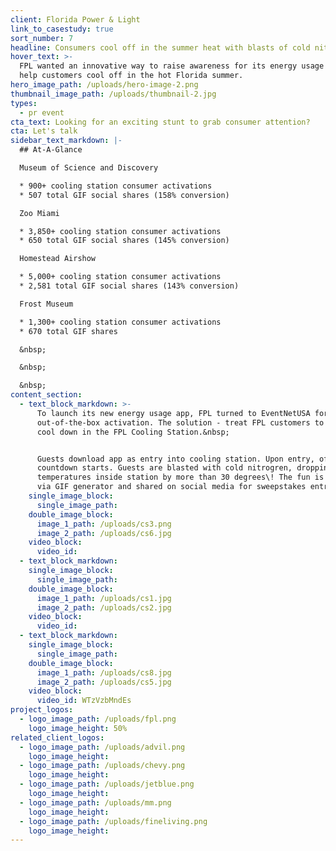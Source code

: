 ```yaml
---
client: Florida Power & Light
link_to_casestudy: true
sort_number: 7
headline: Consumers cool off in the summer heat with blasts of cold nitrogen
hover_text: >-
  FPL wanted an innovative way to raise awareness for its energy usage app and
  help customers cool off in the hot Florida summer.
hero_image_path: /uploads/hero-image-2.png
thumbnail_image_path: /uploads/thumbnail-2.jpg
types:
  - pr event
cta_text: Looking for an exciting stunt to grab consumer attention?
cta: Let's talk
sidebar_text_markdown: |-
  ## At-A-Glance

  Museum of Science and Discovery

  * 900+ cooling station consumer activations
  * 507 total GIF social shares (158% conversion)

  Zoo Miami

  * 3,850+ cooling station consumer activations
  * 650 total GIF social shares (145% conversion)

  Homestead Airshow

  * 5,000+ cooling station consumer activations
  * 2,581 total GIF social shares (143% conversion)

  Frost Museum

  * 1,300+ cooling station consumer activations
  * 670 total GIF shares

  &nbsp;

  &nbsp;

  &nbsp;
content_section:
  - text_block_markdown: >-
      To launch its new energy usage app, FPL turned to EventNetUSA for a fun
      out-of-the-box activation. The solution - treat FPL customers to a summer
      cool down in the FPL Cooling Station.&nbsp;


      Guests download app as entry into cooling station. Upon entry, offical
      countdown starts. Guests are blasted with cold nitrogren, dropping
      temperatures inside station by more than 30 degrees\! The fun is captured
      via GIF generator and shared on social media for sweepstakes entry.&nbsp;
    single_image_block:
      single_image_path:
    double_image_block:
      image_1_path: /uploads/cs3.png
      image_2_path: /uploads/cs6.jpg
    video_block:
      video_id:
  - text_block_markdown:
    single_image_block:
      single_image_path:
    double_image_block:
      image_1_path: /uploads/cs1.jpg
      image_2_path: /uploads/cs2.jpg
    video_block:
      video_id:
  - text_block_markdown:
    single_image_block:
      single_image_path:
    double_image_block:
      image_1_path: /uploads/cs8.jpg
      image_2_path: /uploads/cs5.jpg
    video_block:
      video_id: WTzVzbMndEs
project_logos:
  - logo_image_path: /uploads/fpl.png
    logo_image_height: 50%
related_client_logos:
  - logo_image_path: /uploads/advil.png
    logo_image_height:
  - logo_image_path: /uploads/chevy.png
    logo_image_height:
  - logo_image_path: /uploads/jetblue.png
    logo_image_height:
  - logo_image_path: /uploads/mm.png
    logo_image_height:
  - logo_image_path: /uploads/fineliving.png
    logo_image_height:
---
```

